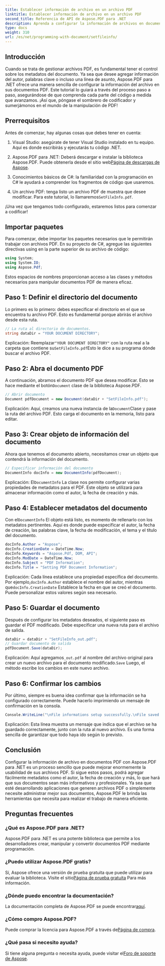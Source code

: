 ```yaml
---
title: Establecer información de archivo en un archivo PDF
linktitle: Establecer información de archivo en un archivo PDF
second_title: Referencia de API de Aspose.PDF para .NET
description: Aprenda a configurar la información de archivos en documentos PDF con Aspose.PDF para .NET con esta guía paso a paso. Mejore sus archivos PDF con metadatos fácilmente.
type: docs
weight: 310
url: /es/net/programming-with-document/setfileinfo/
---
```

## Introducción

Cuando se trata de gestionar archivos PDF, es fundamental tener el control sobre los metadatos del documento. Ya sea que desee agregar información del autor, palabras clave o incluso una línea de asunto, Aspose.PDF para .NET ofrece una manera sencilla de configurar la información del archivo en sus documentos PDF. Este tutorial lo guiará a través del proceso paso a paso, asegurándose de que comprenda cada parte del código a medida que avanzamos. ¡Así que, póngase el sombrero de codificador y sumerjámonos en el mundo de la manipulación de PDF!

## Prerrequisitos

Antes de comenzar, hay algunas cosas que debes tener en cuenta:

1. Visual Studio: asegúrate de tener Visual Studio instalado en tu equipo. Aquí es donde escribirás y ejecutarás tu código .NET.
   
2.  Aspose.PDF para .NET: Deberá descargar e instalar la biblioteca Aspose.PDF. Puede obtenerla desde el sitio web[Página de descargas de Aspose](https://releases.aspose.com/pdf/net/).

3. Conocimientos básicos de C#: la familiaridad con la programación en C# le ayudará a comprender los fragmentos de código que usaremos.

4.  Un archivo PDF: tenga listo un archivo PDF de muestra que desee modificar. Para este tutorial, lo llamaremos`SetFileInfo.pdf`.

¡Una vez que tengamos todo configurado, estaremos listos para comenzar a codificar!

## Importar paquetes

Para comenzar, debe importar los paquetes necesarios que le permitirán trabajar con archivos PDF. En su proyecto de C#, agregue las siguientes directivas using en la parte superior de su archivo de código:

```csharp
using System;
using System.IO;
using Aspose.Pdf;
```

Estos espacios de nombres proporcionan acceso a las clases y métodos necesarios para manipular documentos PDF de manera eficaz.

## Paso 1: Definir el directorio del documento

Lo primero es lo primero: debes especificar el directorio en el que se encuentra tu archivo PDF. Esto es fundamental porque abrirás el archivo desde esta ruta.

```csharp
// La ruta al directorio de documentos.
string dataDir = "YOUR DOCUMENT DIRECTORY";
```

 Explicación: Reemplazar`"YOUR DOCUMENT DIRECTORY"` con la ruta real a la carpeta que contiene su`SetFileInfo.pdf`Esto le dice a su programa dónde buscar el archivo PDF.

## Paso 2: Abra el documento PDF

 A continuación, abramos el documento PDF que desea modificar. Esto se hace mediante el botón`Document` clase de la biblioteca Aspose.PDF.

```csharp
// Abrir documento
Document pdfDocument = new Document(dataDir + "SetFileInfo.pdf");
```

 Explicación: Aquí, creamos una nueva instancia de la`Document`Clase y pase la ruta del archivo PDF. Esto carga el documento en la memoria, listo para editar.

## Paso 3: Crear objeto de información del documento

Ahora que tenemos el documento abierto, necesitamos crear un objeto que contendrá la información del documento.

```csharp
// Especificar información del documento
DocumentInfo docInfo = new DocumentInfo(pdfDocument);
```

 Explicación: El`DocumentInfo` La clase nos permite configurar varias propiedades de metadatos para el PDF. Este objeto se utilizará para almacenar información como el autor, la fecha de creación y más.

## Paso 4: Establecer metadatos del documento

 Con el`DocumentInfo` El objeto está listo, es momento de rellenarlo con los metadatos pertinentes. Aquí es donde puede especificar el autor, la fecha de creación, las palabras clave, la fecha de modificación, el tema y el título del documento.

```csharp
docInfo.Author = "Aspose";
docInfo.CreationDate = DateTime.Now;
docInfo.Keywords = "Aspose.Pdf, DOM, API";
docInfo.ModDate = DateTime.Now;
docInfo.Subject = "PDF Information";
docInfo.Title = "Setting PDF Document Information";
```

 Explicación: Cada línea establece una propiedad específica del documento. Por ejemplo,`docInfo.Author` establece el nombre del autor, mientras que`docInfo.CreationDate` Establece la fecha en que se creó el documento. Puede personalizar estos valores según sea necesario.

## Paso 5: Guardar el documento

Después de configurar los metadatos deseados, el siguiente paso es guardar el PDF modificado. Debe especificar una nueva ruta para el archivo de salida.

```csharp
dataDir = dataDir + "SetFileInfo_out.pdf";
// Guardar documento de salida
pdfDocument.Save(dataDir);
```

 Explicación: Aquí agregamos`_out.pdf` al nombre del archivo original para crear un nuevo archivo para el documento modificado.`Save` Luego, el método escribe los cambios en este nuevo archivo.

## Paso 6: Confirmar los cambios

Por último, siempre es buena idea confirmar que la información se ha configurado correctamente. Puede hacerlo imprimiendo un mensaje de confirmación en la consola.

```csharp
Console.WriteLine("\nFile informations setup successfully.\nFile saved at " + dataDir);
```

Explicación: Esta línea muestra un mensaje que indica que el archivo se ha guardado correctamente, junto con la ruta al nuevo archivo. Es una forma sencilla de garantizar que todo haya ido según lo previsto.

## Conclusión

Configurar la información de archivo en documentos PDF con Aspose.PDF para .NET es un proceso sencillo que puede mejorar enormemente la usabilidad de sus archivos PDF. Si sigue estos pasos, podrá agregar fácilmente metadatos como el autor, la fecha de creación y más, lo que hará que sus documentos sean más informativos y profesionales. Ya sea que esté desarrollando aplicaciones que generen archivos PDF o simplemente necesite administrar mejor sus documentos, Aspose.PDF le brinda las herramientas que necesita para realizar el trabajo de manera eficiente.

## Preguntas frecuentes

### ¿Qué es Aspose.PDF para .NET?
Aspose.PDF para .NET es una potente biblioteca que permite a los desarrolladores crear, manipular y convertir documentos PDF mediante programación.

### ¿Puedo utilizar Aspose.PDF gratis?
 Sí, Aspose ofrece una versión de prueba gratuita que puede utilizar para evaluar la biblioteca. Visite el sitio[Página de prueba gratuita](https://releases.aspose.com/) Para más información.

### ¿Dónde puedo encontrar la documentación?
 La documentación completa de Aspose.PDF se puede encontrar[aquí](https://reference.aspose.com/pdf/net/).

### ¿Cómo compro Aspose.PDF?
 Puede comprar la licencia para Aspose.PDF a través de[Página de compra](https://purchase.aspose.com/buy).

### ¿Qué pasa si necesito ayuda?
Si tiene alguna pregunta o necesita ayuda, puede visitar el[Foro de soporte de Aspose](https://forum.aspose.com/c/pdf/10).
